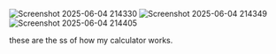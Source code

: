 ![Screenshot 2025-06-04 214330](https://github.com/user-attachments/assets/440f93dd-dd4e-44e1-82f9-ebe507136a25)
![Screenshot 2025-06-04 214349](https://github.com/user-attachments/assets/31bf5a8c-b9bd-4f81-bf1f-d798f7776c6f)
![Screenshot 2025-06-04 214405](https://github.com/user-attachments/assets/b697329e-4a9b-4008-87dc-fcb9fe5f9711)



these are the ss of how my calculator works. 
